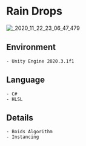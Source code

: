 # Rain Drops

![_2020_11_22_23_06_47_479](https://user-images.githubusercontent.com/69115321/133630895-8066754a-c83b-4987-925b-34efd2d721e1.gif)

Environment
----
    - Unity Engine 2020.3.1f1

Language
----
    - C#
    - HLSL

Details
----
    - Boids Algorithm
    - Instancing
